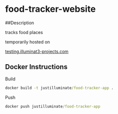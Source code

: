 # food-tracker-website

##Description

tracks food places

temporarily hosted on

[testing.illuminat3-projects.com](https://testing.illuminat3-projects.com/)

## Docker Instructions

Build

``` cmd
docker build -t justilluminate/food-tracker-app .
```

Push 

``` cmd
docker push justilluminate/food-tracker-app
```
